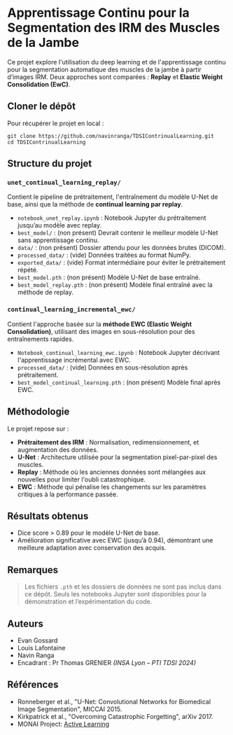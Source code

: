 # Apprentissage Continu pour la Segmentation des IRM des Muscles de la Jambe

Ce projet explore l'utilisation du deep learning et de l'apprentissage continu pour la segmentation automatique des muscles de la jambe à partir d’images IRM. Deux approches sont comparées : **Replay** et **Elastic Weight Consolidation (EwC)**.

## Cloner le dépôt

Pour récupérer le projet en local :

    git clone https://github.com/navinranga/TDSIContrinualLearning.git
    cd TDSIContrinualLearning


## Structure du projet

### `unet_continual_learning_replay/`

Contient le pipeline de prétraitement, l'entraînement du modèle U-Net de base, ainsi que la méthode de **continual learning par replay**.

- `notebook_unet_replay.ipynb` : Notebook Jupyter du prétraitement jusqu’au modèle avec replay.
- `best_model/` : (non présent) Devrait contenir le meilleur modèle U-Net sans apprentissage continu.
- `data/` : (non présent) Dossier attendu pour les données brutes (DICOM).
- `processed_data/` : (vide) Données traitées au format NumPy.
- `exported_data/` : (vide) Format intermédiaire pour éviter le prétraitement répété.
- `best_model.pth` : (non présent) Modèle U-Net de base entraîné.
- `best_model_replay.pth` : (non présent) Modèle final entraîné avec la méthode de replay.

### `continual_learning_incremental_ewc/`

Contient l'approche basée sur la **méthode EWC (Elastic Weight Consolidation)**, utilisant des images en sous-résolution pour des entraînements rapides.

- `Notebook_continual_learning_ewc.ipynb` : Notebook Jupyter décrivant l'apprentissage incrémental avec EWC.
- `processed_data/` : (vide) Données en sous-résolution après prétraitement.
- `best_model_continual_learning.pth` : (non présent) Modèle final après EWC.

## Méthodologie

Le projet repose sur :

- **Prétraitement des IRM** : Normalisation, redimensionnement, et augmentation des données.
- **U-Net** : Architecture utilisée pour la segmentation pixel-par-pixel des muscles.
- **Replay** : Méthode où les anciennes données sont mélangées aux nouvelles pour limiter l'oubli catastrophique.
- **EWC** : Méthode qui pénalise les changements sur les paramètres critiques à la performance passée.

## Résultats obtenus

- Dice score > 0.89 pour le modèle U-Net de base.
- Amélioration significative avec EWC (jusqu’à 0.94), démontrant une meilleure adaptation avec conservation des acquis.

## Remarques

> Les fichiers `.pth` et les dossiers de données ne sont pas inclus dans ce dépôt. Seuls les notebooks Jupyter sont disponibles pour la démonstration et l’expérimentation du code.

## Auteurs

- Evan Gossard
- Louis Lafontaine
- Navin Ranga  
- Encadrant : Pr Thomas GRENIER
*(INSA Lyon – PTI TDSI 2024)*

## Références

- Ronneberger et al., "U-Net: Convolutional Networks for Biomedical Image Segmentation", MICCAI 2015.
- Kirkpatrick et al., "Overcoming Catastrophic Forgetting", arXiv 2017.
- MONAI Project: [Active Learning](https://github.com/Project-MONAI/MONAILabel/wiki/Active-Learning)

